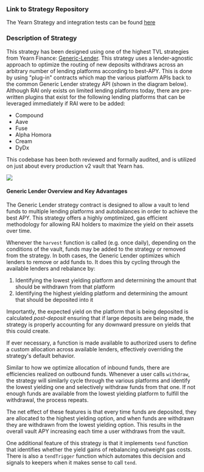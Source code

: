 ### Link to Strategy Repository
The Yearn Strategy and integration tests can be found [here](https://github.com/jamesconnolly93/rai-x-yearn-strategy)

### Description of Strategy
This strategy has been designed using one of the highest TVL strategies from Yearn Finance: [Generic-Lender](https://github.com/Grandthrax/yearnV2-generic-lender-strat). This strategy uses a lender-agnostic approach to optimize the routing of new deposits withdraws across an arbitrary number of lending platforms according to best-APY. This is done by using "plug-in" contracts which map the various platform APIs back to the common Generic Lender strategy API (shown in the diagram below). Although RAI only exists on limited lending platforms today, there are pre-written plugins that exist for the following lending platforms that can be leveraged immediately if RAI were to be added:
- Compound
- Aave
- Fuse 
- Alpha Homora
- Cream
- DyDx

This codebase has been both reviewed and formally audited, and is utilized on just about every production v2 vault that Yearn has.

![](https://i.imgur.com/P0qyI8e.png)

#### Generic Lender Overview and Key Advantages
The Generic Lender strategy contract is designed to allow a vault to lend funds to multiple lending platforms and autobalances in order to achieve the best APY. This strategy offers a highly omptimized, gas efficient methodology for allowing RAI holders to maximize the yield on their assets over time.

Whenever the `harvest` function is called (e.g. once daily), depending on the conditions of the vault, funds may be added to the strategy or removed from the strategy. In both cases, the Generic Lender optimizes which lenders to remove or add funds to. It does this by cycling through the available lenders and rebalance by:
1. Identifying the lowest yielding platform and determining the amount that should be withdrawn from that platform
2. Identifying the highest yielding platform and determining the amount that should be deposited into it

Importantly, the expected yield on the platform that is being deposited is calculated _post-deposit_ ensuring that if large deposits are being made, the strategy is properly accounting for any downward pressure on yields that this could create.

If ever necessary, a function is made available to authorized users to define a custom allocation across available lenders, effectively overriding the strategy's default behavior.

Similar to how we optimize allocation of inbound funds, there are efficiencies realized on outbound funds. Whenever a user calls `withdraw`, the strategy will similarly cycle through the various platforms and identify the lowest yielding one and selectively withdraw funds from that one. If not enough funds are available from the lowest yielding platform to fulfill the withdrawal, the process repeats.

The net effect of these features is that every time funds are deposited, they are allocated to the highest yielding option, and when funds are withdrawn they are withdrawn from the lowest yielding option. This results in the overall vault APY increasing each time a user withdraws from the vault.

One additional feature of this strategy is that it  implements `tend` function that identifies whether the yield gains of rebalancing outweight gas costs. There is also a `tendTrigger` function which automates this decision and signals to keepers when it makes sense to call `tend`.

